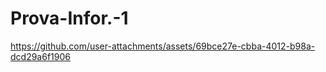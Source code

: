 # Prova-Infor.-1


https://github.com/user-attachments/assets/69bce27e-cbba-4012-b98a-dcd29a6f1906

